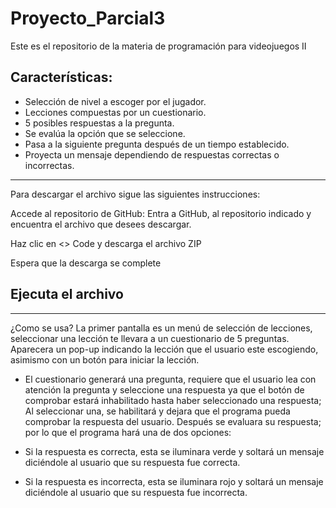 # Proyecto_Parcial3
 Este es el repositorio de la materia de programación para videojuegos II

Características:
-
- Selección de nivel a escoger por el jugador.
- Lecciones compuestas por un cuestionario.
- 5 posibles respuestas a la pregunta.
- Se evalúa la opción que se seleccione.
- Pasa a la siguiente pregunta después de un tiempo establecido.
- Proyecta un mensaje dependiendo de respuestas correctas o incorrectas.

--------------------------------------------------------------------------------------------------------------------------------------------------------------------------------

Para descargar el archivo sigue las siguientes instrucciones:

Accede al repositorio de GitHub: Entra a GitHub, al repositorio indicado y encuentra el archivo que desees descargar.

Haz clic en <> Code y descarga el archivo ZIP

Espera que la descarga se complete

Ejecuta el archivo
-
-----------------------------------------------------------------------------------------------------------------------------------------------------------------------------------
¿Como se usa?
La primer pantalla es un menú de selección de lecciones, seleccionar una lección te llevara a un cuestionario de 5 preguntas. Aparecera un pop-up indicando la lección que el usuario este escogiendo, asimismo con un botón para iniciar la lección.

- El cuestionario generará una pregunta, requiere que el usuario lea con atención la pregunta y seleccione una respuesta ya que el botón de comprobar estará inhabilitado hasta haber seleccionado una respuesta; Al seleccionar una, se habilitará y dejara que el programa pueda comprobar la respuesta del usuario. Después se evaluara su respuesta; por lo que el programa hará una de dos opciones:

- Si la respuesta es correcta, esta se iluminara verde y soltará un mensaje diciéndole al usuario que su respuesta fue correcta.

- Si la respuesta es incorrecta, esta se iluminara rojo y soltará un mensaje diciéndole al usuario que su respuesta fue incorrecta.

